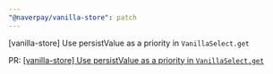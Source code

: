 ```yaml
---
"@naverpay/vanilla-store": patch
---
```


[vanilla-store] Use persistValue as a priority in `VanillaSelect.get`

PR: [[vanilla-store] Use persistValue as a priority in `VanillaSelect.get`](https://github.com/NaverPayDev/pie/pull/188)
